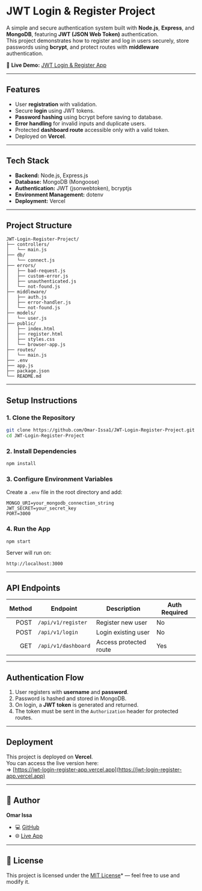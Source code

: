 # JWT Login & Register Project

A simple and secure authentication system built with **Node.js**, **Express**, and **MongoDB**, featuring **JWT (JSON Web Token)** authentication.  
This project demonstrates how to register and log in users securely, store passwords using **bcrypt**, and protect routes with **middleware** authentication.

🔗 **Live Demo:** [JWT Login & Register App](https://jwt-login-register-app.vercel.app)

---

## Features

- User **registration** with validation.
- Secure **login** using JWT tokens.
- **Password hashing** using bcrypt before saving to database.
- **Error handling** for invalid inputs and duplicate users.
- Protected **dashboard route** accessible only with a valid token.
- Deployed on **Vercel**.

---

## Tech Stack

- **Backend:** Node.js, Express.js
- **Database:** MongoDB (Mongoose)
- **Authentication:** JWT (jsonwebtoken), bcryptjs
- **Environment Management:** dotenv
- **Deployment:** Vercel

---

## Project Structure

```
JWT-Login-Register-Project/
├── controllers/
│   └── main.js
├── db/
│   └── connect.js
├── errors/
│   ├── bad-request.js
│   ├── custom-error.js
│   ├── unauthenticated.js
│   └── not-found.js
├── middleware/
│   ├── auth.js
│   ├── error-handler.js
│   └── not-found.js
├── models/
│   └── user.js
├── public/
│   ├── index.html
│   ├── register.html
│   ├── styles.css
│   └── browser-app.js
├── routes/
│   └── main.js
├── .env
├── app.js
├── package.json
└── README.md
```

---

## Setup Instructions

### 1. Clone the Repository

```bash
git clone https://github.com/Omar-Issa1/JWT-Login-Register-Project.git
cd JWT-Login-Register-Project
```

### 2. Install Dependencies

```bash
npm install
```

### 3. Configure Environment Variables

Create a `.env` file in the root directory and add:

```
MONGO_URI=your_mongodb_connection_string
JWT_SECRET=your_secret_key
PORT=3000
```

### 4. Run the App

```bash
npm start
```

Server will run on:

```
http://localhost:3000
```

---

## API Endpoints

| Method | Endpoint            | Description            | Auth Required |
| -----: | ------------------- | ---------------------- | ------------- |
|   POST | `/api/v1/register`  | Register new user      | No            |
|   POST | `/api/v1/login`     | Login existing user    | No            |
|    GET | `/api/v1/dashboard` | Access protected route | Yes           |

---

## Authentication Flow

1. User registers with **username** and **password**.
2. Password is hashed and stored in MongoDB.
3. On login, a **JWT token** is generated and returned.
4. The token must be sent in the `Authorization` header for protected routes.

---

## Deployment

This project is deployed on **Vercel**.  
You can access the live version here:  
=> [https://jwt-login-register-app.vercel.app](https://jwt-login-register-app.vercel.app)

---

## 👤 Author

**Omar Issa**

- 💻 [GitHub](https://github.com/Omar-Issa1)
- 🌐 [Live App](https://jwt-login-register-app.vercel.app)

---

## 📝 License

This project is licensed under the [MIT License](LICENSE)* — feel free to use and modify it.

